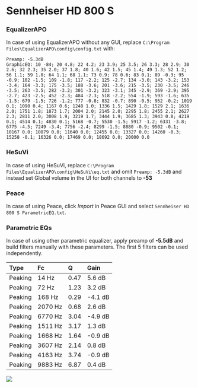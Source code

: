 # Sennheiser HD 800 S

### EqualizerAPO
In case of using EqualizerAPO without any GUI, replace `C:\Program Files\EqualizerAPO\config\config.txt`
with:
```
Preamp: -5.3dB
GraphicEQ: 10 -84; 20 4.8; 22 4.2; 23 3.9; 25 3.5; 26 3.3; 28 2.9; 30 2.6; 32 2.3; 35 2.0; 37 1.8; 40 1.6; 42 1.5; 45 1.4; 49 1.3; 52 1.2; 56 1.1; 59 1.0; 64 1.1; 68 1.1; 73 0.9; 78 0.6; 83 0.1; 89 -0.3; 95 -0.9; 102 -1.5; 109 -1.8; 117 -2.2; 125 -2.7; 134 -3.0; 143 -3.2; 153 -3.4; 164 -3.3; 175 -3.5; 188 -3.6; 201 -3.6; 215 -3.5; 230 -3.5; 246 -3.5; 263 -3.5; 282 -3.2; 301 -3.2; 323 -3.1; 345 -2.9; 369 -2.9; 395 -2.7; 423 -2.5; 452 -2.3; 484 -2.3; 518 -2.2; 554 -1.9; 593 -1.6; 635 -1.5; 679 -1.5; 726 -1.2; 777 -0.8; 832 -0.7; 890 -0.5; 952 -0.2; 1019 0.1; 1090 0.4; 1167 0.6; 1248 1.0; 1336 1.5; 1429 1.8; 1529 2.1; 1636 2.0; 1751 1.8; 1873 1.7; 2004 2.0; 2145 2.0; 2295 1.8; 2455 2.1; 2627 2.3; 2811 2.0; 3008 1.9; 3219 1.7; 3444 1.9; 3685 1.3; 3943 0.8; 4219 0.1; 4514 0.1; 4830 0.1; 5168 -0.7; 5530 -1.5; 5917 -1.2; 6331 -3.8; 6775 -4.5; 7249 -3.4; 7756 -2.4; 8299 -1.5; 8880 -0.9; 9502 -0.1; 10167 0.0; 10879 0.0; 11640 0.0; 12455 0.0; 13327 0.0; 14260 -0.3; 15258 -0.1; 16326 0.0; 17469 0.0; 18692 0.0; 20000 0.0
```

### HeSuVi
In case of using HeSuVi, replace `C:\Program Files\EqualizerAPO\config\HeSuVi\eq.txt` and omit `Preamp:
-5.3dB` and instead set Global volume in the UI for both channels to **-53**

### Peace
In case of using Peace, click *Import* in Peace GUI and select `Sennheiser HD 800 S ParametricEQ.txt`.

### Parametric EQs
In case of using other parametric equalizer, apply preamp of **-5.5dB** and build filters manually with
these parameters. The first 5 filters can be used independently.

| Type    | Fc      |    Q | Gain    |
|:--------|:--------|:-----|:--------|
| Peaking | 14 Hz   | 0.47 | 5.6 dB  |
| Peaking | 72 Hz   | 1.23 | 3.2 dB  |
| Peaking | 168 Hz  | 0.29 | -4.1 dB |
| Peaking | 2070 Hz | 0.68 | 2.6 dB  |
| Peaking | 6770 Hz | 3.04 | -4.9 dB |
| Peaking | 1511 Hz | 3.17 | 1.3 dB  |
| Peaking | 1668 Hz | 1.64 | -0.9 dB |
| Peaking | 3607 Hz | 2.14 | 0.8 dB  |
| Peaking | 4163 Hz | 3.74 | -0.9 dB |
| Peaking | 9883 Hz | 6.87 | 0.4 dB  |

![](https://raw.githubusercontent.com/jaakkopasanen/AutoEq/master/results/innerfidelity/sbaf-serious/Sennheiser%20HD%20800%20S/Sennheiser%20HD%20800%20S.png)